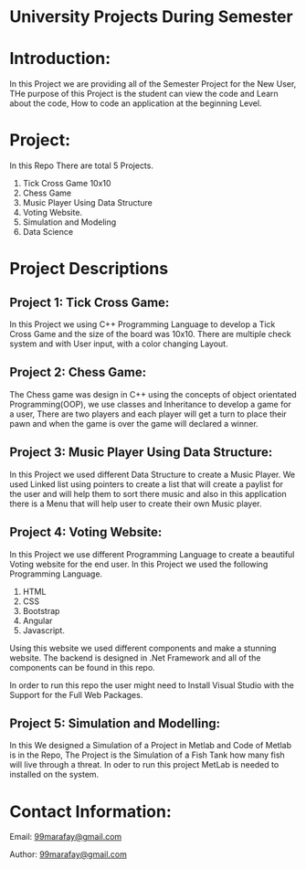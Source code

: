 # University Projects During Semester

# Introduction:

In this Project we are providing all of the Semester Project for the New User, THe purpose of this Project is the student can view the code and Learn about the code, How to code an application at the beginning Level.

# Project:

In this Repo There are total 5 Projects. 

1. Tick Cross Game 10x10 
2. Chess Game 
3. Music Player Using Data Structure
4. Voting Website.
5. Simulation and Modeling
6. Data Science 

# Project Descriptions

## Project 1: Tick Cross Game:

 In this Project we using C++ Programming Language to develop a Tick Cross Game and the size of the board was 10x10. There are multiple check system and with User input, with a color changing Layout.

## Project 2: Chess Game:

The Chess game was design in C++ using the concepts of object orientated Programming(OOP), we use classes and Inheritance to develop a game for a user, There are two players and each player will get a turn to place their pawn and when the game is over the game will declared a winner.

## Project 3: Music Player Using Data Structure:

In this Project we used different Data Structure to create a Music Player. We used Linked list using pointers to create a list that will create a paylist for the user and will help them to sort there music and also in this application there is a Menu that will help user to create their own Music player.

## Project 4: Voting Website:

In this Project we use different Programming Language to create a beautiful Voting website for the end user. In this Project we used the following Programming Language.

1. HTML
2. CSS
3. Bootstrap
4. Angular 
5. Javascript.

Using this website we used different components and make a stunning website. The backend is designed in .Net Framework and all of the components can be found in this repo. 

In order to run this repo the user might need to Install Visual Studio with the Support for the Full Web Packages.

## Project 5:  Simulation and Modelling:

In this We designed a Simulation of a Project in Metlab and Code of Metlab  is in the Repo, The Project is the Simulation of a Fish Tank how many fish will live through a threat. In oder to run this project MetLab is needed to installed on the system.

# Contact Information:

Email: 99marafay@gmail.com

Author: 99marafay@gmail.com
